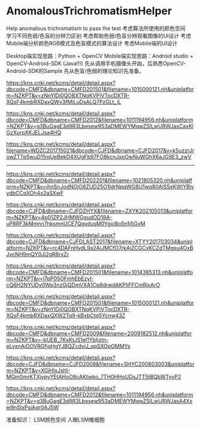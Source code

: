 # AnomalousTrichromatismHelper
Help anomalous trichromatism to pass the test
考虑算法所使用的颜色空间  
学习不同色弱/色盲的分辨力区别
考虑帮助色弱/色盲分辨观看图像的UI设计
考虑Mobile端分析颜色RGB模式及色盲模式的算法设计
考虑Mobile端的UI设计  

Desktop端实现思路：Python + OpenCV
Mobile端实现思路：Android studio + OpenCV-Android-SDK (Java!!!)
先从调用手机摄像头开始，后熟悉OpenCV-Android-SDK的Sample
先从色盲/色弱的理论知识先准备。 

https://kns.cnki.net/kcms/detail/detail.aspx?dbcode=CMFD&dbname=CMFD201501&filename=1015000121.nh&uniplatform=NZKPT&v=zNnYlDi0QOBXTNqKVPiVTocDXTR-XQsF4kmbRXDaxQWv3fMiLuDsALQ7PzGLt_jL

https://kns.cnki.net/kcms/detail/detail.aspx?dbcode=CMFD&dbname=CMFD2012&filename=1011194956.nh&uniplatform=NZKPT&v=g3BuGagE3d9R3Lbesew953aDMEWYMqwZSlLwURWJasCaxKlGzXurpXKJELJsa4HQ

https://kns.cnki.net/kcms/detail/detail.aspx?filename=WDZC201715021&dbcode=CJFD&dbname=CJFD2017&v=k5uzzrJrowZTTp5wuD11rqUeBekD4XUgFb97FO8kcnJxpOwNuWGhX6aJG9E3_zwV

---------------------------------------------------------------------------
https://kns.cnki.net/kcms/detail/detail.aspx?dbcode=CMFD&dbname=CMFD202201&filename=1021805320.nh&uniplatform=NZKPT&v=ihnSnJodNOjO8ZUD25O1IdrNpqWG8U1wq80AlS5xKWlYBlvydbCCqXOh4x2aSXwF

https://kns.cnki.net/kcms/detail/detail.aspx?dbcode=CJFD&dbname=CJFDZHYX&filename=ZXYK202105013&uniplatform=NZKPT&v=4p01ZP2JHMWGgudOD18A-uP8RF3kMmnn7hksmnUCE7QqvdusM0YgxI8o5n1j5GvM

https://kns.cnki.net/kcms/detail/detail.aspx?dbcode=CJFD&dbname=CJFDLAST2017&filename=XTYY201703034&uniplatform=NZKPT&v=rc4DAFnHvdL9a2AiJMCfO7rkAjZCGCxKCZdTMgsu4OxBJycNH9mQY0Ji2gR8rxZr

https://kns.cnki.net/kcms/detail/detail.aspx?dbcode=CMFD&dbname=CMFD201501&filename=1014385313.nh&uniplatform=NZKPT&v=l7pP05OFmhEbEzyI-cQ6H2NYUDy0Wp3nzGjQDmVXA1Cp8drwdAKPliFFCmRjxArO

https://kns.cnki.net/kcms/detail/detail.aspx?dbcode=CMFD&dbname=CMFD201501&filename=1015000121.nh&uniplatform=NZKPT&v=zNnYlDi0QOBXTNqKVPiVTocDXTR-XQsF4kmbRXDaxQXW2Tq9-kBxbCtq5Ycnw43Z

https://kns.cnki.net/kcms/detail/detail.aspx?dbcode=CMFD&dbname=CMFD2009&filename=2009182512.nh&uniplatform=NZKPT&v=-bUEB_7KxKtJS1el1YbIjztn-eLyxnAiOOVRGfjqHgYJBQZcdviJ_qpSXOpOMMYs

https://kns.cnki.net/kcms/detail/detail.aspx?dbcode=CJFD&dbname=CJFD2008&filename=SHYC200803003&uniplatform=NZKPT&v=XGiHIxJshI-MGm0mrKTXjypyYEtAHoO8cAKtwko_7TH0HHoUDsJTT5tBQbWTyvP2

https://kns.cnki.net/kcms/detail/detail.aspx?dbcode=CMFD&dbname=CMFD2012&filename=1011194956.nh&uniplatform=NZKPT&v=g3BuGagE3d9R3Lbesew953aDMEWYMqwZSlLwURWJasA4Xxei9nSlxPsiAqr0AJ5W


准备知识：
LSM颜色空间
人眼LSM椎细胞